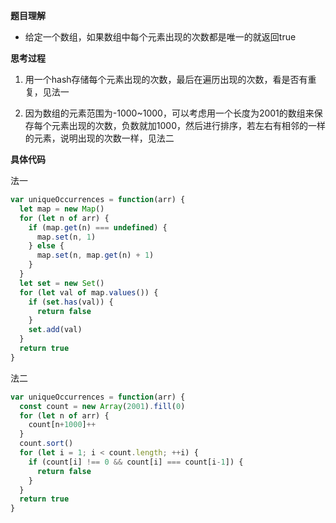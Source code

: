 **题目理解**

- 给定一个数组，如果数组中每个元素出现的次数都是唯一的就返回true

**思考过程**

1. 用一个hash存储每个元素出现的次数，最后在遍历出现的次数，看是否有重复，见法一

2. 因为数组的元素范围为-1000~1000，可以考虑用一个长度为2001的数组来保存每个元素出现的次数，负数就加1000，然后进行排序，若左右有相邻的一样的元素，说明出现的次数一样，见法二

**具体代码**

法一
```JavaScript
var uniqueOccurrences = function(arr) {
  let map = new Map()
  for (let n of arr) {
    if (map.get(n) === undefined) {
      map.set(n, 1)
    } else {
      map.set(n, map.get(n) + 1)
    }
  }
  let set = new Set()
  for (let val of map.values()) {
    if (set.has(val)) {
      return false
    }
    set.add(val)
  }
  return true
}
```

法二
```JavaScript
var uniqueOccurrences = function(arr) {
  const count = new Array(2001).fill(0)
  for (let n of arr) {
    count[n+1000]++
  }
  count.sort()
  for (let i = 1; i < count.length; ++i) {
    if (count[i] !== 0 && count[i] === count[i-1]) {
      return false
    }
  }
  return true
}
```
